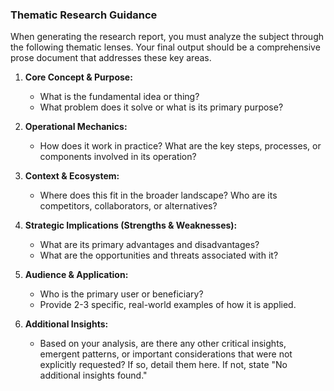 <!-- /knowledge/research_guidance.md
Version: 1.0
Last Updated: 2025-07-17
Description: A set of thematic questions to guide the deep research process, ensuring a comprehensive and analytical output. 
# Used_By: 
#   - instructions_3_research_coach_agent.md -->

### Thematic Research Guidance

When generating the research report, you must analyze the subject through the following thematic lenses. Your final output should be a comprehensive prose document that addresses these key areas.

1.  **Core Concept & Purpose:**
    * What is the fundamental idea or thing?
    * What problem does it solve or what is its primary purpose?

2.  **Operational Mechanics:**
    * How does it work in practice? What are the key steps, processes, or components involved in its operation?

3.  **Context & Ecosystem:**
    * Where does this fit in the broader landscape? Who are its competitors, collaborators, or alternatives?

4.  **Strategic Implications (Strengths & Weaknesses):**
    * What are its primary advantages and disadvantages?
    * What are the opportunities and threats associated with it?

5.  **Audience & Application:**
    * Who is the primary user or beneficiary?
    * Provide 2-3 specific, real-world examples of how it is applied.

6.  **Additional Insights:**
    * Based on your analysis, are there any other critical insights, emergent patterns, or important considerations that were not explicitly requested? If so, detail them here. If not, state "No additional insights found."